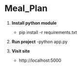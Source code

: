 # Meal_Plan

### 

1. **Install python module**
   - pip install -r requirements.txt

2. **Run project**
   -python app.py

3. **Visit site**
   - http://localhost:5000
